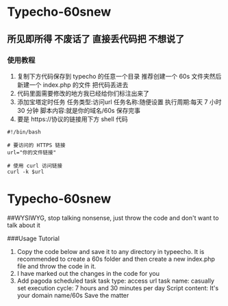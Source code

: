 # Typecho-60snew
## 所见即所得 不废话了 直接丢代码把 不想说了

### 使用教程

1. 复制下方代码保存到 typecho 的任意一个目录 推荐创建一个 60s 文件夹然后新建一个 index.php 的文件 把代码丢进去
2. 代码里面需要修改的地方我已经给你们标注出来了
3. 添加宝塔定时任务 任务类型:访问url 任务名称:随便设置 执行周期:每天 7 小时 30 分钟 脚本内容:就是你的域名/60s 保存完事
4. 要是 https://协议的链接用下方 shell 代码
```shell-session
#!/bin/bash

# 要访问的 HTTPS 链接
url="你的文件链接"

# 使用 curl 访问链接
curl -k $url
```
# Typecho-60snew
##WYSIWYG, stop talking nonsense, just throw the code and don't want to talk about it

###Usage Tutorial

1. Copy the code below and save it to any directory in typeecho. It is recommended to create a 60s folder and then create a new index.php file and throw the code in it.
2. I have marked out the changes in the code for you
3. Add pagoda scheduled task task type: access url task name: casually set execution cycle: 7 hours and 30 minutes per day Script content: It's your domain name/60s Save the matter